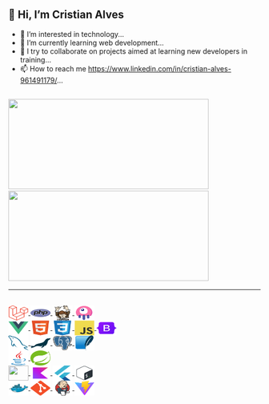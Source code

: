 ## 👋 Hi, I’m Cristian Alves
- 👀 I’m interested in technology...
- 🌱 I’m currently learning web development...
- 💞️ I try to collaborate on projects aimed at learning new developers in training...
- 📫 How to reach me https://www.linkedin.com/in/cristian-alves-961491179/...
  ##
<div>
  <a href="https://github.com/krittz">
  <img width="400px" height="180em" src="https://github-readme-stats.vercel.app/api?username=krittz&show_icons=true&theme=dracula&include_all_commits=true&count_private=true"/>
  <img width="400px" height="180em" src="https://github-readme-stats.vercel.app/api/top-langs/?username=krittz&layout=compact&langs_count=7&theme=dracula"/>
</div>
   <hr>
  <div style="display: inline_block"><br>
  
  <!-- BACKEND PHP -->
  <img align="center" alt="Laravel" height="30" width="40" src="https://github.com/devicons/devicon/blob/master/icons/laravel/laravel-original.svg">  
  <img align="center" alt="PHP" height="30" width="40" src="https://github.com/devicons/devicon/blob/master/icons/php/php-original.svg">
  <img align="center" alt="Composer" height="30" width="40" src="https://github.com/devicons/devicon/blob/master/icons/composer/composer-original.svg">
  <img align="center" alt="LiveWire" height="30" width="40" src="https://github.com/devicons/devicon/blob/master/icons/livewire/livewire-original.svg">  
  
  <br>
<!-- FRONTEND -->    
  
  <img align="center" alt="VueJS" height="30" width="40" src="https://github.com/devicons/devicon/blob/master/icons/vuejs/vuejs-original.svg">  
  <img align="center" alt="HTML5" height="30" width="40" src="https://github.com/devicons/devicon/blob/master/icons/html5/html5-original.svg">  
  <img align="center" alt="CSS3" height="30" width="40" src="https://github.com/devicons/devicon/blob/master/icons/css3/css3-original.svg">
  <img align="center" alt="JS" height="30" width="40" src="https://github.com/devicons/devicon/blob/master/icons/javascript/javascript-original.svg">  
  <img align="center" alt="Bootstrap" height="30" width="40" src="https://github.com/devicons/devicon/blob/master/icons/bootstrap/bootstrap-original.svg">
  <br>

<!-- DATABASES -->
<img align="center" alt="MySQL" height="30" width="40" src="https://github.com/devicons/devicon/blob/master/icons/mysql/mysql-original.svg">
<img align="center" alt="MariaDB" height="30" width="40" src="https://github.com/devicons/devicon/blob/master/icons/mariadb/mariadb-original.svg">
<img align="center" alt="PostgreSQL" height="30" width="40" src="https://github.com/devicons/devicon/blob/master/icons/postgresql/postgresql-original.svg">
<img align="center" alt="SQLite" height="30" width="40" src="https://github.com/devicons/devicon/blob/master/icons/sqlite/sqlite-original.svg">
  <br>


<!-- ANOTHER BACKENDS -->
<img align="center" alt="Java" height="30" width="40" src="https://github.com/devicons/devicon/blob/master/icons/java/java-original.svg">  
<img align="center" alt="Spring" height="30" width="40" src="https://github.com/devicons/devicon/blob/master/icons/spring/spring-original.svg">  
  <br>
  
  <!-- MOBILE -->
<img align="center" alt="" height="30" width="40" src="">  
<img align="center" alt="" height="30" width="40" src="https://github.com/devicons/devicon/blob/master/icons/kotlin/kotlin-original.svg">  
<img align="center" alt="Flutter" height="30" width="40" src="https://github.com/devicons/devicon/blob/master/icons/flutter/flutter-original.svg">  
<img align="center" alt="Bash" height="30" width="40" src="https://github.com/devicons/devicon/blob/master/icons/bash/bash-original.svg">  
  
  <br>

<!-- ANOTHER FRAMEWORKS -->
<img align="center" alt="Docker" height="30" width="40" src="https://github.com/devicons/devicon/blob/master/icons/docker/docker-original.svg"> 
<img align="center" alt="GIT" height="30" width="40" src="https://github.com/devicons/devicon/blob/master/icons/git/git-original.svg">
<img align="center" alt="Jenkins" height="30" width="40" src="https://github.com/devicons/devicon/blob/master/icons/jenkins/jenkins-original.svg">
<img align="center" alt="Vite JS" height="30" width="40" src="https://github.com/devicons/devicon/blob/master/icons/vitejs/vitejs-original.svg">
 
</div>

  


